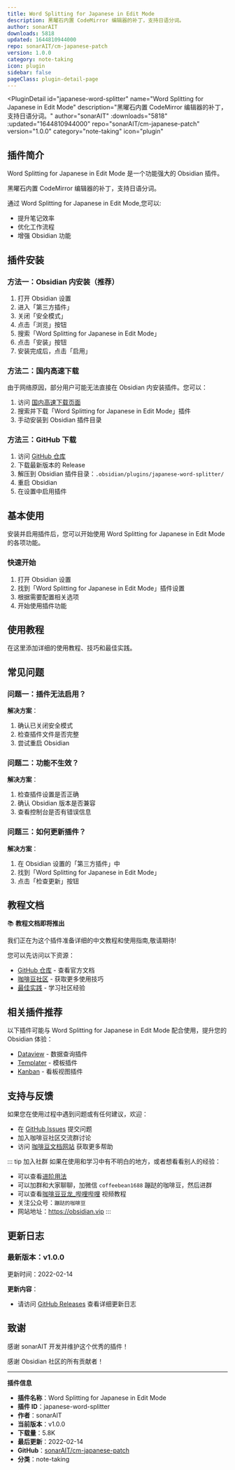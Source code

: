 ```yaml
---
title: Word Splitting for Japanese in Edit Mode
description: 黑曜石内置 CodeMirror 编辑器的补丁，支持日语分词。
author: sonarAIT
downloads: 5818
updated: 1644810944000
repo: sonarAIT/cm-japanese-patch
version: 1.0.0
category: note-taking
icon: plugin
sidebar: false
pageClass: plugin-detail-page
---
```


<PluginDetail
  id="japanese-word-splitter"
  name="Word Splitting for Japanese in Edit Mode"
  description="黑曜石内置 CodeMirror 编辑器的补丁，支持日语分词。"
  author="sonarAIT"
  :downloads="5818"
  :updated="1644810944000"
  repo="sonarAIT/cm-japanese-patch"
  version="1.0.0"
  category="note-taking"
  icon="plugin"
>

<!-- AUTO_GENERATED_START -->
## 插件简介

Word Splitting for Japanese in Edit Mode 是一个功能强大的 Obsidian 插件。

黑曜石内置 CodeMirror 编辑器的补丁，支持日语分词。

通过 Word Splitting for Japanese in Edit Mode,您可以:

- 提升笔记效率
- 优化工作流程
- 增强 Obsidian 功能

<!-- AUTO_GENERATED_END -->

<!-- AUTO_GENERATED_START -->
## 插件安装

### 方法一：Obsidian 内安装（推荐）

1. 打开 Obsidian 设置
2. 进入「第三方插件」
3. 关闭「安全模式」
4. 点击「浏览」按钮
5. 搜索「Word Splitting for Japanese in Edit Mode」
6. 点击「安装」按钮
7. 安装完成后，点击「启用」

### 方法二：国内高速下载

由于网络原因，部分用户可能无法直接在 Obsidian 内安装插件。您可以：

1. 访问 [国内高速下载页面](/zh/documentation/obsidian-plugins-download.html)
2. 搜索并下载「Word Splitting for Japanese in Edit Mode」插件
3. 手动安装到 Obsidian 插件目录

### 方法三：GitHub 下载

1. 访问 [GitHub 仓库](https://github.com/sonarAIT/cm-japanese-patch)
2. 下载最新版本的 Release
3. 解压到 Obsidian 插件目录：`.obsidian/plugins/japanese-word-splitter/`
4. 重启 Obsidian
5. 在设置中启用插件

## 基本使用

安装并启用插件后，您可以开始使用 Word Splitting for Japanese in Edit Mode 的各项功能。

### 快速开始

1. 打开 Obsidian 设置
2. 找到「Word Splitting for Japanese in Edit Mode」插件设置
3. 根据需要配置相关选项
4. 开始使用插件功能

<!-- AUTO_GENERATED_END -->

<!-- CUSTOM_CONTENT_START:tutorial -->
## 使用教程

在这里添加详细的使用教程、技巧和最佳实践。

<!-- CUSTOM_CONTENT_END:tutorial -->

<!-- SHARED_CONTENT_START -->
## 常见问题

### 问题一：插件无法启用？

**解决方案**：
1. 确认已关闭安全模式
2. 检查插件文件是否完整
3. 尝试重启 Obsidian

### 问题二：功能不生效？

**解决方案**：
1. 检查插件设置是否正确
2. 确认 Obsidian 版本是否兼容
3. 查看控制台是否有错误信息

### 问题三：如何更新插件？

**解决方案**：
1. 在 Obsidian 设置的「第三方插件」中
2. 找到「Word Splitting for Japanese in Edit Mode」
3. 点击「检查更新」按钮

## 教程文档

📚 **教程文档即将推出**

我们正在为这个插件准备详细的中文教程和使用指南,敬请期待!

您可以先访问以下资源：
- [GitHub 仓库](https://github.com/sonarAIT/cm-japanese-patch) - 查看官方文档
- [咖啡豆社区](/zh/bases/) - 获取更多使用技巧
- [最佳实践](/zh/best-practices/) - 学习社区经验

## 相关插件推荐

以下插件可能与 Word Splitting for Japanese in Edit Mode 配合使用，提升您的 Obsidian 体验：

- [Dataview](/zh/plugins/dataview.html) - 数据查询插件
- [Templater](/zh/plugins/templater-obsidian.html) - 模板插件
- [Kanban](/zh/plugins/obsidian-kanban.html) - 看板视图插件

## 支持与反馈

如果您在使用过程中遇到问题或有任何建议，欢迎：

- 在 [GitHub Issues](https://github.com/sonarAIT/cm-japanese-patch/issues) 提交问题
- 加入咖啡豆社区交流群讨论
- 访问 [咖啡豆文档网站](https://obsidian.vip) 获取更多帮助

::: tip 加入社群
如果在使用和学习中有不明白的地方，或者想看看别人的经验：
- 可以查看[进阶用法](/zh/advanced)
- 可以加群和大家聊聊，加微信 `coffeebean1688` 蹦跶的咖啡豆，然后进群
- 可以查看[咖啡豆豆龙_哔哩哔哩](https://space.bilibili.com/618777356) 视频教程
- 关注公众号：`蹦跶的咖啡豆`
- 网站地址：https://obsidian.vip
:::
<!-- SHARED_CONTENT_END -->

<!-- AUTO_GENERATED_START -->
## 更新日志

### 最新版本：v1.0.0

更新时间：2022-02-14

**更新内容**：
- 请访问 [GitHub Releases](https://github.com/sonarAIT/cm-japanese-patch/releases) 查看详细更新日志

## 致谢

感谢 sonarAIT 开发并维护这个优秀的插件！

感谢 Obsidian 社区的所有贡献者！

---

**插件信息**
- **插件名称**：Word Splitting for Japanese in Edit Mode
- **插件 ID**：japanese-word-splitter
- **作者**：sonarAIT
- **当前版本**：v1.0.0
- **下载量**：5.8K
- **最后更新**：2022-02-14
- **GitHub**：[sonarAIT/cm-japanese-patch](https://github.com/sonarAIT/cm-japanese-patch)
- **分类**：note-taking
<!-- AUTO_GENERATED_END -->

</PluginDetail>

